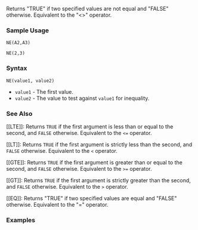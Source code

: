 Returns "TRUE" if two specified values are not equal and "FALSE" otherwise. Equivalent to the "<>" operator.

### Sample Usage

`NE(A2,A3)`

`NE(2,3)`

### Syntax

`NE(value1, value2)`

* `value1` - The first value.
* `value2` - The value to test against `value1` for inequality.

### See Also

[[LTE]]: Returns `TRUE` if the first argument is less than or equal to the second, and `FALSE` otherwise. Equivalent to the `<=` operator.

[[LT]]: Returns `TRUE` if the first argument is strictly less than the second, and `FALSE` otherwise. Equivalent to the `<` operator.

[[GTE]]: Returns `TRUE` if the first argument is greater than or equal to the second, and `FALSE` otherwise. Equivalent to the `>=` operator.

[[GT]]: Returns `TRUE` if the first argument is strictly greater than the second, and `FALSE` otherwise. Equivalent to the `>` operator.

[[EQ]]: Returns "TRUE" if two specified values are equal and "FALSE" otherwise. Equivalent to the "=" operator.

### Examples
